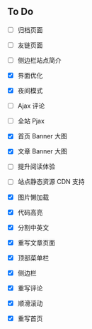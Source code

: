 ## To Do


- [ ] 归档页面
- [ ] 友链页面
- [ ] 侧边栏站点简介
- [x] 界面优化
- [x] 夜间模式
- [ ] Ajax 评论
- [ ] 全站 Pjax
- [x] 首页 Banner 大图
- [x] 文章 Banner 大图
- [ ] 提升阅读体验
- [ ] 站点静态资源 CDN 支持
- [x] 图片懒加载
- [x] 代码高亮
- [x] 分割中英文
- [x] 重写文章页面
- [x] 顶部菜单栏
- [x] 侧边栏
- [x] 重写评论
- [x] 顺滑滚动
- [x] 重写首页


